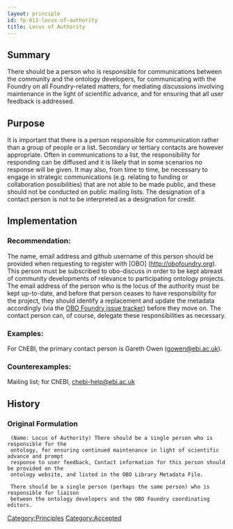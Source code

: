 ```yaml
---
layout: principle
id: fp-011-locus-of-authority
title: Locus of Authority
---
```


## Summary
There should be a person who is responsible for communications between the 
community and the ontology developers, for communicating with the Foundry on all 
Foundry-related matters, for mediating discussions involving maintenance in the 
light of scientific advance, and for ensuring that all user feedback is addressed.

## Purpose
It is important that there is a person responsible for communication rather than a group of people or a list. Secondary or tertiary contacts are however appropriate. Often in communications to a list, the responsibility for responding can be diffused and it is likely that in some scenarios no response will be given. It may also, from time to time, be necessary to engage in strategic communications (e.g. relating to funding or collaboration possibilities) that are not able to be made public, and these should not be conducted on public mailing lists. The designation of a contact person is not to be interpreted as a designation for credit.

## Implementation
    
### Recommendation: 

The name, email address and github username of this person should be provided when requesting to register with [OBO]
(http://obofoundry.org). 
This person must be subscribed to 
obo-discuss in order to be kept abreast of community developments of relevance to 
participating ontology projects. The email address of the person who is the locus of the 
authority must be kept up-to-date, and before that person ceases to have responsibility 
for the project, they should identify a replacement and update the metadata accordingly 
(via the [OBO Foundry issue tracker](https://github.com/OBOFoundry/OBOFoundry.github.io/issues)) before they move on. The contact person can, of course, delegate 
these responsibilities as necessary.

### Examples: 
For ChEBI, the primary contact person is Gareth Owen (gowen@ebi.ac.uk). 

### Counterexamples: 
Mailing list; for ChEBI, chebi-help@ebi.ac.uk

## History

### Original Formulation

```
 (Name: Locus of Authority) There should be a single person who is responsible for the 
 ontology, for ensuring continued maintenance in light of scientific advance and prompt 
 response to user feedback, Contact information for this person should be provided on the 
 ontology website, and listed in the OBO Library Metadata File.
 
 There should be a single person (perhaps the same person) who is responsible for liaison 
 between the ontology developers and the OBO Foundry coordinating editors. 

```

<Category:Principles> <Category:Accepted>
